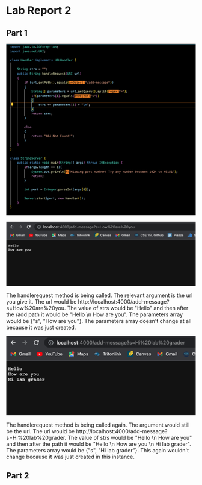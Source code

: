 # Lab Report 2

## Part 1

![Image](StringServer.png)

![Image](stringserverex1.png)

The handlerequest method is being called. The relevant argument is the url you give it. The url would be http://localhost:4000/add-message?s=How%20are%20you.
The value of strs would be "Hello" and then after the /add path it would be "Hello \n How are you". The parameters array would be {"s", "How are you"}. The 
parameters array doesn't change at all because it was just created.

![Image](stringserverex2.png)

The handlerequest method is being called again. The argument would still be the url. The url would be http://localhost:4000/add-message?s=Hi%20lab%20grader.
The value of strs would be "Hello \n How are you" and then after the path it would be "Hello \n How are you \n Hi lab grader". The parameters array would be 
{"s", "Hi lab grader"}. This again wouldn't change because it was just created in this instance.

## Part 2

